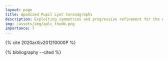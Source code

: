 ```yaml
---
layout: page
title: Apodized Pupil Lyot Coronagraphs
description: Exploiting symmetries and progressive refinement for the design of APLCs.
img: /assets/img/aplc_thumb.png
importance: 7
---
```


{% cite 2020arXiv201210000P %}

{% bibliography --cited %}
